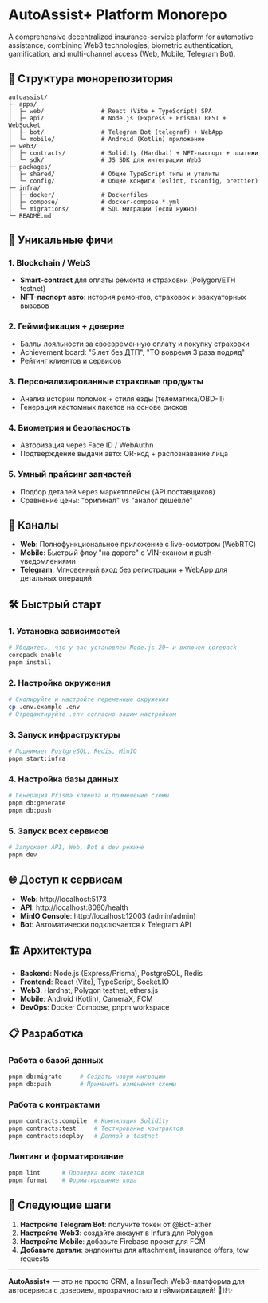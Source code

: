# AutoAssist+ Platform Monorepo

A comprehensive decentralized insurance-service platform for automotive assistance, combining Web3 technologies, biometric authentication, gamification, and multi-channel access (Web, Mobile, Telegram Bot).

## 🚀 Структура монорепозитория

```
autoassist/
├─ apps/
│  ├─ web/                # React (Vite + TypeScript) SPA
│  ├─ api/                # Node.js (Express + Prisma) REST + WebSocket
│  ├─ bot/                # Telegram Bot (telegraf) + WebApp
│  └─ mobile/             # Android (Kotlin) приложение
├─ web3/
│  ├─ contracts/          # Solidity (Hardhat) + NFT-паспорт + платежи
│  └─ sdk/                # JS SDK для интеграции Web3
├─ packages/
│  ├─ shared/             # Общие TypeScript типы и утилиты
│  └─ config/             # Общие конфиги (eslint, tsconfig, prettier)
├─ infra/
│  ├─ docker/             # Dockerfiles
│  ├─ compose/            # docker-compose.*.yml
│  └─ migrations/         # SQL миграции (если нужно)
└─ README.md
```

## 🔑 Уникальные фичи

### 1. Blockchain / Web3
- **Smart-contract** для оплаты ремонта и страховки (Polygon/ETH testnet)
- **NFT-паспорт авто**: история ремонтов, страховок и эвакуаторных вызовов

### 2. Геймификация + доверие
- Баллы лояльности за своевременную оплату и покупку страховки
- Achievement board: "5 лет без ДТП", "ТО вовремя 3 раза подряд"
- Рейтинг клиентов и сервисов

### 3. Персонализированные страховые продукты
- Анализ истории поломок + стиля езды (телематика/OBD-II)
- Генерация кастомных пакетов на основе рисков

### 4. Биометрия и безопасность
- Авторизация через Face ID / WebAuthn
- Подтверждение выдачи авто: QR-код + распознавание лица

### 5. Умный прайсинг запчастей
- Подбор деталей через маркетплейсы (API поставщиков)
- Сравнение цены: "оригинал" vs "аналог дешевле"

## 📲 Каналы

- **Web**: Полнофункциональное приложение с live-осмотром (WebRTC)
- **Mobile**: Быстрый флоу "на дороге" с VIN-сканом и push-уведомлениями
- **Telegram**: Мгновенный вход без регистрации + WebApp для детальных операций

## 🛠️ Быстрый старт

### 1. Установка зависимостей
```bash
# Убедитесь, что у вас установлен Node.js 20+ и включен corepack
corepack enable
pnpm install
```

### 2. Настройка окружения
```bash
# Скопируйте и настройте переменные окружения
cp .env.example .env
# Отредактируйте .env согласно вашим настройкам
```

### 3. Запуск инфраструктуры
```bash
# Поднимает PostgreSQL, Redis, MinIO
pnpm start:infra
```

### 4. Настройка базы данных
```bash
# Генерация Prisma клиента и применение схемы
pnpm db:generate
pnpm db:push
```

### 5. Запуск всех сервисов
```bash
# Запускает API, Web, Bot в dev режиме
pnpm dev
```

## 🌐 Доступ к сервисам

- **Web**: http://localhost:5173
- **API**: http://localhost:8080/health
- **MinIO Console**: http://localhost:12003 (admin/admin)
- **Bot**: Автоматически подключается к Telegram API

## 🏗️ Архитектура

- **Backend**: Node.js (Express/Prisma), PostgreSQL, Redis
- **Frontend**: React (Vite), TypeScript, Socket.IO
- **Web3**: Hardhat, Polygon testnet, ethers.js
- **Mobile**: Android (Kotlin), CameraX, FCM
- **DevOps**: Docker Compose, pnpm workspace

## 📋 Разработка

### Работа с базой данных
```bash
pnpm db:migrate     # Создать новую миграцию
pnpm db:push        # Применить изменения схемы
```

### Работа с контрактами
```bash
pnpm contracts:compile  # Компиляция Solidity
pnpm contracts:test     # Тестирование контрактов
pnpm contracts:deploy   # Деплой в testnet
```

### Линтинг и форматирование
```bash
pnpm lint      # Проверка всех пакетов
pnpm format    # Форматирование кода
```

## 🎯 Следующие шаги

1. **Настройте Telegram Bot**: получите токен от @BotFather
2. **Настройте Web3**: создайте аккаунт в Infura для Polygon
3. **Настройте Mobile**: добавьте Firebase проект для FCM
4. **Добавьте детали**: эндпоинты для attachment, insurance offers, tow requests

---

**AutoAssist+** — это не просто CRM, а InsurTech Web3-платформа для автосервиса с доверием, прозрачностью и геймификацией! 🚗⛓️✨